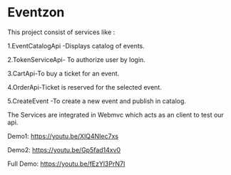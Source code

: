 # Eventzon
This project consist of services like :

1.EventCatalogApi -Displays catalog of events.

2.TokenServiceApi- To authorize user by login.

3.CartApi-To buy a ticket for an event.

4.OrderApi-Ticket is reserved for the selected event.

5.CreateEvent -To create a new event and publish in catalog.

The Services are integrated in Webmvc which acts as an client to test our api.


Demo1:
https://youtu.be/XlQ4NIec7xs

Demo2:
https://youtu.be/Gp5fad14xv0

Full Demo:
https://youtu.be/fEzYl3PrN7I
